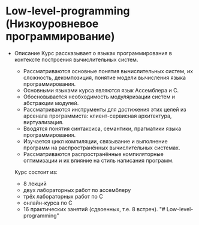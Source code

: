 # Low-level-programming (Низкоуровневое программирование)

* Описание
  Курс рассказывает о языках программирования в контексте построения вычислительных систем.

  - Рассматриваются основные понятия вычислительных систем, их сложность, декомпозиция, понятие модели вычисления языка программирования.
  - Основными языками курса являются язык Ассемблера и C.
  - Обосновывается необходимость модуляризации систем и абстракции модулей.
  - Рассматриваются инструменты для достижения этих целей из арсенала программиста: клиент-сервисная архитектура, виртуализация.
  - Вводятся понятия синтаксиса, семантики, прагматики языка программирования.
  - Изучается цикл компиляции, связывание и выполнение программ на распространённых вычислительных системах.
  - Рассматриваются распространённые компиляторные оптимизации и их влияние на стиль написания программ.


  Курс состоит из:
  
  - 8 лекций
  - двух лабораторных работ по ассемблеру
  - трёх лабораторных работ по C
  - онлайн-курса по C
  - 16 практических занятий (сдвоенных, т.е. 8 встреч).
"# Low-level-programming" 
